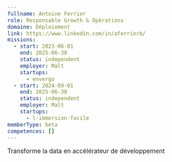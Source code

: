 ```yaml
---
fullname: Antoine Ferrier
role: Responsable Growth & Opérations
domaine: Déploiement
link: https://www.linkedin.com/in/aferrierb/
missions:
  - start: 2023-06-01
    end: 2025-06-30
    status: independent
    employer: Malt
    startups:
      - envergo
  - start: 2024-09-01
    end: 2025-06-30
    status: independent
    employer: Malt
    startups:
      - l-immersion-facile
memberType: beta
competences: []
---
```

Transforme la data en accélérateur de développement